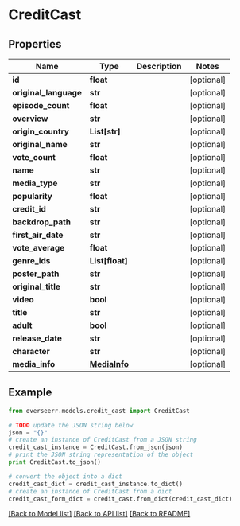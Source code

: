 # CreditCast


## Properties

Name | Type | Description | Notes
------------ | ------------- | ------------- | -------------
**id** | **float** |  | [optional] 
**original_language** | **str** |  | [optional] 
**episode_count** | **float** |  | [optional] 
**overview** | **str** |  | [optional] 
**origin_country** | **List[str]** |  | [optional] 
**original_name** | **str** |  | [optional] 
**vote_count** | **float** |  | [optional] 
**name** | **str** |  | [optional] 
**media_type** | **str** |  | [optional] 
**popularity** | **float** |  | [optional] 
**credit_id** | **str** |  | [optional] 
**backdrop_path** | **str** |  | [optional] 
**first_air_date** | **str** |  | [optional] 
**vote_average** | **float** |  | [optional] 
**genre_ids** | **List[float]** |  | [optional] 
**poster_path** | **str** |  | [optional] 
**original_title** | **str** |  | [optional] 
**video** | **bool** |  | [optional] 
**title** | **str** |  | [optional] 
**adult** | **bool** |  | [optional] 
**release_date** | **str** |  | [optional] 
**character** | **str** |  | [optional] 
**media_info** | [**MediaInfo**](MediaInfo.md) |  | [optional] 

## Example

```python
from overseerr.models.credit_cast import CreditCast

# TODO update the JSON string below
json = "{}"
# create an instance of CreditCast from a JSON string
credit_cast_instance = CreditCast.from_json(json)
# print the JSON string representation of the object
print CreditCast.to_json()

# convert the object into a dict
credit_cast_dict = credit_cast_instance.to_dict()
# create an instance of CreditCast from a dict
credit_cast_form_dict = credit_cast.from_dict(credit_cast_dict)
```
[[Back to Model list]](../README.md#documentation-for-models) [[Back to API list]](../README.md#documentation-for-api-endpoints) [[Back to README]](../README.md)



